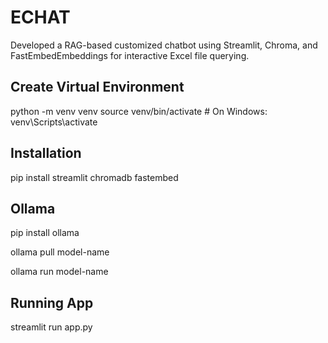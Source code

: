 # ECHAT
Developed a RAG-based customized chatbot using Streamlit, Chroma, and FastEmbedEmbeddings for interactive
Excel file querying.

## Create Virtual Environment 
python -m venv venv
source venv/bin/activate  # On Windows: venv\Scripts\activate

## Installation 
pip install streamlit chromadb fastembed

## Ollama
pip install ollama 

ollama pull model-name

ollama run model-name

## Running App
streamlit run app.py

